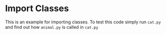 # Import Classes

This is an example for importing classes. To test this code simply run `cat.py` and find out how `animal.py` is called in `cat.py`

